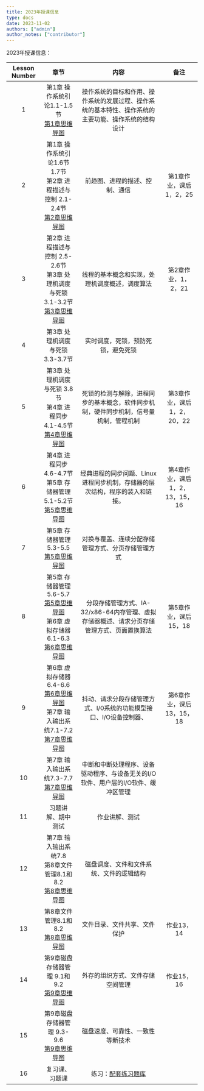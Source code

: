 ```yaml
---
title: 2023年授课信息
type: docs
date: 2023-11-02
authors: ["admin"]
author_notes: ["contributor"]
---
```


2023年授课信息：

| Lesson Number |                             章节                             |                             内容                             |            备注             |
| :-----: | :----------------------------------------------------------: | :----------------------------------------------------------: | :-------------------------: |
|    1    | 第1章 操作系统引论1.1-1.5节 <br />[第1章思维导图](/courses/OperatingSystem/mindmap/chapter1.png) | 操作系统的目标和作用、操作系统的发展过程、操作系统的基本特性、操作系统的主要功能、操作系统的结构设计 |                             |
|    2    | 第1章 操作系统引论1.6节1.7节<br />第2章 进程描述与控制 2.1-2.4节<br />[第2章思维导图](/courses/OperatingSystem/mindmap/chapter2.png) |                前趋图、进程的描述、控制、通信                |   第1章作业，课后1，2，25   |
|    3    | 第2章 进程描述与控制 2.5-2.6节<br />第3章 处理机调度与死锁 3.1-3.2节<br />[第3章思维导图](/courses/OperatingSystem/mindmap/chapter3.png) |        线程的基本概念和实现，处理机调度概述，调度算法        |     第2章作业，1，2，21     |
|    4    |               第3章 处理机调度与死锁 3.3-3.7节               |              实时调度，死锁，预防死锁，避免死锁              |                             |
|    5    | 第3章 处理机调度与死锁 3.8节<br />第4章 进程同步 4.1-4.5节<br />[第4章思维导图](/courses/OperatingSystem/mindmap/chapter4.png) | 死锁的检测与解除，进程同步的基本概念，软件同步机制，硬件同步机制，信号量机制，管程机制 | 第3章作业，课后1，2，20，22 |
|    6    | 第4章 进程同步 4.6-4.7节<br />第5章 存储器管理5.1-5.2节<br />[第5章思维导图](/courses/OperatingSystem/mindmap/chapter5.png) | 经典进程的同步问题、Linux进程同步机制，存储器的层次结构，程序的装入和链接。 | 第4章作业，课后1，2，13，15，16 |
|    7    | 第5章 存储器管理5.3-5.5<br />[第5章思维导图](/courses/OperatingSystem/mindmap/chapter5.png) | 对换与覆盖、连续分配存储管理方式、分页存储管理方式 |  |
|    8    | 第5章 存储器管理5.6-5.7<br />[第5章思维导图](/courses/OperatingSystem/mindmap/chapter5.png)<br />第6章  虚拟存储器6.1-6.3 <br /> [第6章思维导图](/courses/OperatingSystem/mindmap/chapter6.png) | 分段存储管理方式、IA-32/x86-64内存管理、虚拟存储器概述、请求分页存储管理方式、页面置换算法  | 第5章作业，课后15，18 |
|    9    | 第6章 虚拟存储器6.4-6.6 <br /> [第6章思维导图](/courses/OperatingSystem/mindmap/chapter6.png) <br /> 第7章 输入输出系统7.1-7.2 <br /> [第7章思维导图](/courses/OperatingSystem/mindmap/chapter7.png)| 抖动、请求分段存储管理方式、I/0系统的功能模型接口、I/O设备控制器、 | 第6章作业，课后13，15，18 |
|    10    | 第7章 输入输出系统7.3-7.7 <br /> [第7章思维导图](/courses/OperatingSystem/mindmap/chapter7.png)| 中断和中断处理程序、设备驱动程序、与设备无关的I/O软件、用户层的I/O软件、缓冲区管理 |   |
|    11    | 习题讲解、期中测试  | 作业讲解、测试 |   |
|    12    | 第7章 输入输出系统7.8 <br /> 第8章文件管理8.1和8.2 <br /> [第8章思维导图](/courses/OperatingSystem/mindmap/chapter8.png) | 磁盘调度、文件和文件系统、文件的逻辑结构 |   |
|    13    |  第8章文件管理8.1和8.2 <br /> [第8章思维导图](/courses/OperatingSystem/mindmap/chapter8.png) | 文件目录、文件共享、文件保护 | 作业13，14  |
|    14    |  第9章磁盘存储器管理 9.1和9.2 <br />  [第9章思维导图](/courses/OperatingSystem/mindmap/chapter9.png) | 外存的组织方式、文件存储空间管理 | 作业15，16  |
|    15    |  第9章磁盘存储器管理 9.3-9.6 <br /> [第9章思维导图](/courses/OperatingSystem/mindmap/chapter9.png) | 磁盘速度、可靠性、一致性等新技术 |    |
|    16    |  复习课、习题课 | 练习：[配套练习题库](https://www.doc88.com/p-73247196945596.html) |    |